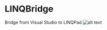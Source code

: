 LINQBridge
==========

Bridge from Visual Studio to LINQPad
![alt text][logo]

[logo]: https://github.com/nbasakuragi/LINQBridge/blob/master/VSExtension/Resources/LINQBridgeLogo.png "LINQBridge"

